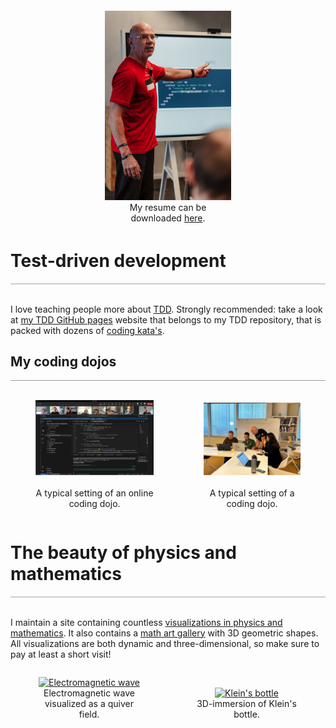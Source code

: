 <div style="display: flex; align-items: flex-end;">
  <figure style="border: none; padding: 4px; margin: auto; float: left; width: 40%; text-align: center;">
    <img src="images/zeger-teaching-1.png" alt="Zeger" />
    <figcaption>My resume can be downloaded <a href="https://www.hendrikse.name/cvWeb.docx.pdf">here</a>.</figcaption>
  </figure>
</div>
<p style="clear: both;"></p>

# Test-driven development
<div style="border-top: 2px solid #cccccc"><br/></div>

I love teaching people more about [TDD](https://www.hendrikse.name/tdd/).
Strongly recommended: take a look at [my TDD GitHub pages](https://www.hendrikse.name/tdd/) 
website that belongs to my TDD repository, that is packed with dozens of 
[coding kata&apos;s](https://www.hendrikse.name/tdd/katas.md).

## My coding dojos
<div style="border-top: 1px solid #999999"><br/></div>

<div style="display: flex; align-items: flex-end;">
<figure style="float: left; width: 55%; text-align: center">
  <a href="https://www.hendrikse.name/tdd/dojo.html">
    <img alt="Online dojo" src="images/DojoInAction.png"/>
  </a>&nbsp;&nbsp;&nbsp;
  <figcaption>A typical setting of an online coding dojo.</figcaption>
</figure>
<figure style="float: right; width: 45%; text-align: center">
  <a href="https://www.hendrikse.name/tdd/dojo.html">
    <img src="images/zeger_teaching.jpg" alt="Coding dojo"/>
  </a>
  <figcaption><br/>A typical setting of a coding dojo.</figcaption>
</figure>
</div>
<p style="clear: both;"></p>


# The beauty of physics and mathematics
<div style="border-top: 2px solid #cccccc"><br/></div>

I maintain a site containing countless [visualizations in physics and mathematics](https://www.hendrikse.name/science/).
It also contains a [math art gallery](https://www.hendrikse.name/science/mathematics/gallery/index.html) with 3D geometric shapes.
All visualizations are both dynamic and three-dimensional, so make sure to pay at least a short visit!

<div style="display: flex; align-items: flex-end;">
<figure style="float: left; width: 50%; text-align: center">
  <a href="https://www.hendrikse.name/science/">
    <img alt="Electromagnetic wave" src="https://www.hendrikse.name/science/images/electromagnetic_wave_quiver.png"/>
  </a>
  <figcaption>Electromagnetic wave visualized as a quiver field.</figcaption>
</figure>
<figure style="float: right; width: 50%; text-align: center">
  <a href="https://www.hendrikse.name/science/">
    <img alt="Klein&apos;s bottle" src="https://www.hendrikse.name/science/mathematics/gallery/images/klein_bottle_contour.png" /> 
  </a>
  <figcaption>3D-immersion of Klein&apos;s bottle.</figcaption>
</figure>
</div>
<p style="clear: both;"></p>
